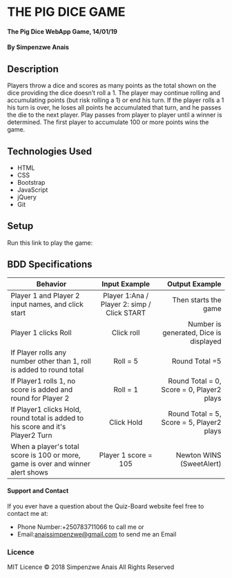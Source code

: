 # THE PIG DICE GAME
#### The Pig Dice WebApp Game, 14/01/19

#### By **Simpenzwe Anais**

## Description
Players throw a dice and scores as many points as the total shown on the dice providing the dice doesn’t roll a 1. The player may continue rolling and accumulating points (but risk rolling a 1) or end his turn. If the player rolls a 1 his turn is over, he loses all points he accumulated that turn, and he passes the die to the next player. Play passes from player to player until a winner is determined. The first player to accumulate 100 or more points wins the game.

## Technologies Used
- HTML
- CSS
- Bootstrap
- JavaScript
- jQuery
- Git
## Setup
Run this link to play the game:

## BDD Specifications
| Behavior                          |  Input Example |  Output  Example|
|----------                         |:-------------: |------:          |
| Player 1 and Player 2 input names, and click start |  Player 1:Ana / Player 2: simp / Click START    | Then starts the game |
|  Player 1 clicks Roll |  Click roll    |  Number is generated, Dice is displayed  |
|If Player rolls any number other than 1, roll is added to round total   | Roll = 5     |  Round Total =5    |
|If Player1 rolls 1, no score is added and round for Player 2  |  Roll = 1    |  Round Total = 0, Score = 0,  Player2 plays    |
|If Player1 clicks Hold, round total is added to his score and it's Player2 Turn | Click Hold     |  Round Total = 5, Score = 5, Player2 plays    |
| When a player's total score is 100 or more, game is over and winner alert shows  |  Player 1 score = 105	    | Newton WINS (SweetAlert)    |
#### Support and Contact
If you ever have a question about the Quiz-Board website feel free to contact me at:
* Phone Number:+250783711066 to call me or
* Email:anaissimpenzwe@gmail.com to send me an Email
### Licence
MIT Licence
© 2018 Simpenzwe Anais All Rights Reserved
